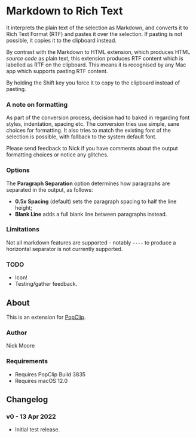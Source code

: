 # Markdown to Rich Text

It interprets the plain text of the selection as Markdown, and converts it to Rich Text Format (RTF) and pastes it over the selection. If pasting is not possible, it copies it to the clipboard instead.

By contrast with the Markdown to HTML extension, which produces HTML *source code* as plain text, this extension produces RTF content which is labelled as RTF on the clipboard. This means it is recognised by any Mac app which supports pasting RTF content.

By holding the Shift key you force it to copy to the clipboard instead of pasting.

### A note on formatting

As part of the conversion process, decision had to baked in regarding font styles, indentation, spacing etc. The conversion tries use simple, sane choices for formatting. It also tries to match the existing font of the selection is possible, with fallback to the system default font.

Please send feedback to Nick if you have comments about the output formatting choices or notice any glitches.

### Options

The **Paragraph Separation** option determines how paragraphs are separated in the output, as follows:

* **0.5x Spacing** (default) sets the paragraph spacing to half the line height;
* **Blank Line** adds a full blank line between paragraphs instead.

### Limitations

Not all markdown features are supported - notably `----` to produce a horizontal separator is not currently supported.

### TODO

* Icon!
* Testing/gather feedback.

## About

This is an extension for [PopClip](https://pilotmoon.com/popclip/).

### Author

Nick Moore

### Requirements

* Requires PopClip Build 3835
* Requires macOS 12.0

## Changelog

### v0 - 13 Apr 2022

* Initial test release.
